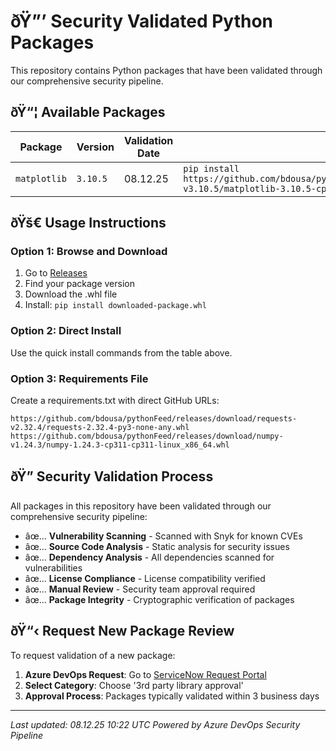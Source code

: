 ﻿# ðŸ”’ Security Validated Python Packages

This repository contains Python packages that have been validated through our comprehensive security pipeline.

## ðŸ“¦ Available Packages
| Package | Version | Validation Date | Quick Install |
|---------|---------|-----------------|---------------|
| `matplotlib` | `3.10.5` | 08.12.25 | `pip install https://github.com/bdousa/pythonFeedWindows/releases/download/matplotlib-v3.10.5/matplotlib-3.10.5-cp313-cp313-win_amd64.whl` |

## ðŸš€ Usage Instructions
### Option 1: Browse and Download
1. Go to [Releases](https://github.com/bdousa/pythonFeed/releases)
2. Find your package version
3. Download the .whl file
4. Install: `pip install downloaded-package.whl`

### Option 2: Direct Install
Use the quick install commands from the table above.

### Option 3: Requirements File

Create a requirements.txt with direct GitHub URLs:
```
https://github.com/bdousa/pythonFeed/releases/download/requests-v2.32.4/requests-2.32.4-py3-none-any.whl
https://github.com/bdousa/pythonFeed/releases/download/numpy-v1.24.3/numpy-1.24.3-cp311-cp311-linux_x86_64.whl
```

## ðŸ” Security Validation Process
All packages in this repository have been validated through our comprehensive security pipeline:
- âœ… **Vulnerability Scanning** - Scanned with Snyk for known CVEs
- âœ… **Source Code Analysis** - Static analysis for security issues
- âœ… **Dependency Analysis** - All dependencies scanned for vulnerabilities
- âœ… **License Compliance** - License compatibility verified
- âœ… **Manual Review** - Security team approval required
- âœ… **Package Integrity** - Cryptographic verification of packages

## ðŸ“‹ Request New Package Review
To request validation of a new package:
1. **Azure DevOps Request**: Go to [ServiceNow Request Portal](https://bdous.service-now.com/sp?id=sc_cat_item&sys_id=c746dd861b3e6910182c63d07e4bcbac)
2. **Select Category**: Choose '3rd party library approval'
3. **Approval Process**: Packages typically validated within 3 business days

---
*Last updated: 08.12.25 10:22 UTC*
*Powered by Azure DevOps Security Pipeline*
